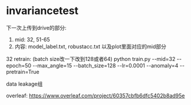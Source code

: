# invariancetest

下一次上传到drive的部分:
1. mid: 32, 51-65
2. 内容: model_label.txt, robustacc.txt 以及plot里面对应的mid部分

32 retrain: (batch size改一下改到128或者64)
python train.py --mid=32 --epoch=50 --max_angle=15 --batch_size=128 --lr=0.0001 --anomaly=4 --pretrain=True

data leakage组




overleaf:
https://www.overleaf.com/project/60357cbfb6dfc5402b8ad95e
